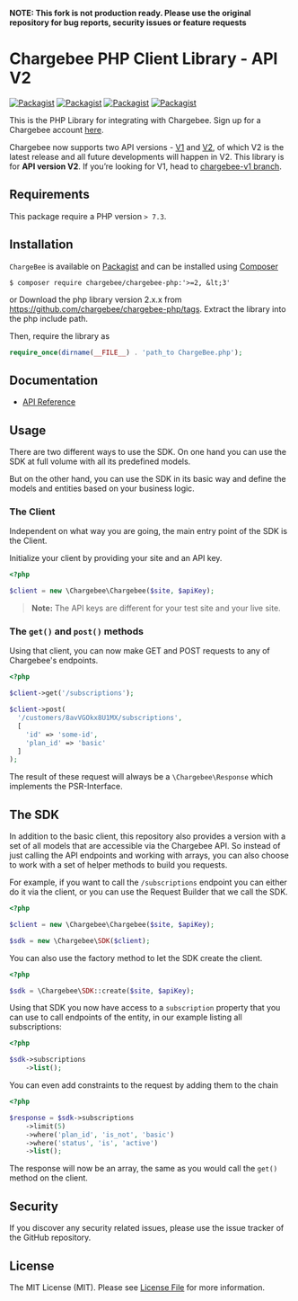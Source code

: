 **NOTE: This fork is not production ready. Please use the original repository for bug reports, security issues or feature requests**

# Chargebee PHP Client Library - API V2

[![Packagist](https://img.shields.io/packagist/v/chargebee/chargebee-php.svg?maxAge=2592000)](https://packagist.org/packages/chargebee/chargebee-php)
[![Packagist](https://img.shields.io/packagist/dt/chargebee/chargebee-php.svg?maxAge=2592000)](https://packagist.org/packages/chargebee/chargebee-php/stats)
[![Packagist](https://img.shields.io/packagist/dm/chargebee/chargebee-php.svg?maxAge=2592000)](https://packagist.org/packages/chargebee/chargebee-php/stats)
[![Packagist](https://img.shields.io/packagist/l/chargebee/chargebee-php.svg?maxAge=2592000)](https://packagist.org/packages/chargebee/chargebee-php)

This is the PHP Library for integrating with Chargebee. Sign up for a Chargebee account [here](https://www.chargebee.com).

Chargebee now supports two API versions - [V1](https://apidocs.chargebee.com/docs/api/v1) and [V2](https://apidocs.chargebee.com/docs/api), of which V2 is the latest release and all future developments will happen in V2. This library is for **API version V2**. If you’re looking for V1, head to [chargebee-v1 branch](https://github.com/chargebee/chargebee-php/tree/chargebee-v1).

## Requirements

This package require a PHP version `> 7.3`.

## Installation

`ChargeBee` is available on [Packagist](https://packagist.org/packages/chargebee/chargebee-php) and can be installed using [Composer](https://getcomposer.org/)

```shell
$ composer require chargebee/chargebee-php:'>=2, &lt;3'
```

or
Download the php library version 2.x.x from https://github.com/chargebee/chargebee-php/tags. Extract the library into the
php include path.

Then, require the library as

```php
require_once(dirname(__FILE__) . 'path_to ChargeBee.php');
```

## Documentation

- [API Reference](https://apidocs.chargebee.com/docs/api?lang=php)

## Usage

There are two different ways to use the SDK. On one hand you can use the SDK at full volume with all its predefined models.

But on the other hand, you can use the SDK in its basic way and define the models and entities based on your business logic.

### The Client

Independent on what way you are going, the main entry point of the SDK is the Client.

Initialize your client by providing your site and an API key.

```php
<?php

$client = new \Chargebee\Chargebee($site, $apiKey);
```

> **Note:** The API keys are different for your test site and your live site.

### The `get()` and `post()` methods

Using that client, you can now make GET and POST requests to any of Chargebee's endpoints.

```php
<?php

$client->get('/subscriptions');

$client->post(
  '/customers/8avVGOkx8U1MX/subscriptions',
  [
    'id' => 'some-id',
    'plan_id' => 'basic'
  ]
);
```

The result of these request will always be a `\Chargebee\Response` which implements the PSR-Interface.

## The SDK

In addition to the basic client, this repository also provides a version with a set of all models that are accessible via the Chargebee API. So instead of just calling the API endpoints and working with arrays, you can also choose to work with a set of helper methods to build you requests.

For example, if you want to call the `/subscriptions` endpoint you can either do it via the client, or you can use the Request Builder that we call the SDK.

```php
<?php

$client = new \Chargebee\Chargebee($site, $apiKey);

$sdk = new \Chargebee\SDK($client);
```

You can also use the factory method to let the SDK create the client.

```php
<?php

$sdk = \Chargebee\SDK::create($site, $apiKey);
```

Using that SDK you now have access to a `subscription` property that you can use to call endpoints of the entity, in our example listing all subscriptions:

```php
<?php

$sdk->subscriptions
    ->list();
```

You can even add constraints to the request by adding them to the chain


```php
<?php

$response = $sdk->subscriptions
    ->limit(5)
    ->where('plan_id', 'is_not', 'basic')
    ->where('status', 'is', 'active')
    ->list();
```

The response will now be an array, the same as you would call the `get()` method on the client.

## Security

If you discover any security related issues, please use the issue tracker of the GitHub repository.

## License

The MIT License (MIT). Please see [License File](LICENSE) for more information.
